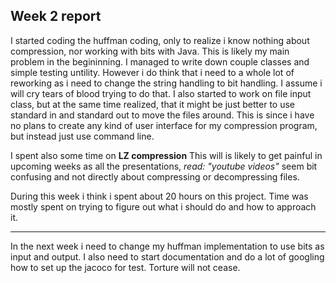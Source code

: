 ## Week 2 report ##

I started coding the huffman coding, only to realize i know nothing about compression, nor working with bits with Java.
This is likely my main problem in the begininning.
I managed to write down couple classes and simple testing untility. However i do think that i need to a whole lot of reworking as i need to change the string handling to bit handling. I assume i will cry tears of blood trying to do that.
I also started to work on file input class, but at the same time realized, that it might be just better to use standard in and standard out to move the files around. This is since i have no plans to create any kind of user interface for my compression program, but instead just use command line.

I spent also some time on **LZ compression** This will is likely to get painful in upcoming weeks as all the presentations, *read: "youtube videos"* seem bit confusing and not directly about compressing or decompressing files.

During this week i think i spent about 20 hours on this project. Time was mostly spent on trying to figure out what i should do and how to approach it.

***********

In the next week i need to change my huffman implementation to use bits as input and output. I also need to start documentation and do a lot of googling how to set up the jacoco for test. Torture will not cease.



